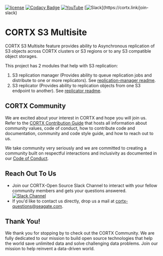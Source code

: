 [![ license](https://img.shields.io/badge/License-Apache%202.0-blue.svg)](https://github.com/Seagate/cortx-multisite/blob/main/LICENSE)
[![Codacy Badge](https://api.codacy.com/project/badge/Grade/6b67dd07d8b84fb0ab56036851b79b95)](https://app.codacy.com/gh/Seagate/cortx-multisite?utm_source=github.com&utm_medium=referral&utm_content=Seagate/cortx-multisite&utm_campaign=Badge_Grade_Settings)
[![YouTube](https://img.shields.io/badge/Video-YouTube-red)](https://cortx.link/videos)
[![Slack](https://img.shields.io/badge/chat-on%20Slack-blue")](https://cortx.link/join-slack)

# CORTX S3 Multisite
CORTX S3 Multisite feature provides ability to Asynchronous replication of S3 objects across CORTX clusters or S3 regions or to any S3 compatible object storages.

This project has 2 modules that help with S3 replication:
1. S3 replication manager (Provides ability to queue replication jobs and distribute to one or more replicators). See [replication-manager readme](s3/replication/manager/README.md).
2. S3 replicator (Provides ability to replication objects from one S3 endpoint to another). See [replicator readme](s3/replication/replicator/README.md).

## CORTX Community

We are excited about your interest in CORTX and hope you will join us. Refer to the [CORTX Contribution Guide](https://github.com/Seagate/cortx/blob/main/CONTRIBUTING.md) that hosts all information about community values, code of conduct, how to contribute code and documentation, community and code style guide, and how to reach out to us. 

We take community very seriously and we are committed to creating a community built on respectful interactions and inclusivity as documented in our [Code of Conduct](CODE_OF_CONDUCT.md).

## Reach Out To Us

- Join our CORTX-Open Source Slack Channel to interact with your fellow community members and gets your questions answered. [![Slack Channel](https://img.shields.io/badge/chat-on%20Slack-blue)](https://join.slack.com/t/cortxcommunity/shared_invite/zt-femhm3zm-yiCs5V9NBxh89a_709FFXQ?)
- If you'd like to contact us directly, drop us a mail at cortx-questions@seagate.com.

## Thank You!

We thank you for stopping by to check out the CORTX Community. We are fully dedicated to our mission to build open source technologies that help the world save unlimited data and solve challenging data problems. Join our mission to help reinvent a data-driven world.
